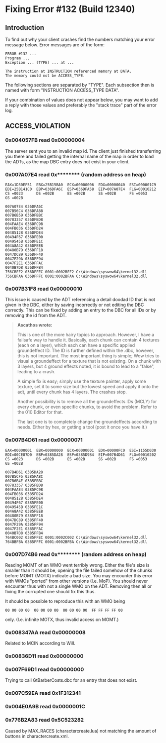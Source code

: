 # Fixing Error #132 (Build 12340)

## Introduction
To find out why your client crashes find the numbers matching your error message below. Error messages are of the form:

    ERROR #132 ...
    Program ...
    Exception ... (TYPE) ... at ...
    
    The instruction at INSTRUCTION referenced memory at DATA.
    The memory could not be ACCESS_TYPE.

The following sections are separated by "TYPE". Each subsection then is named with form "INSTRUCTION ACCESS_TYPE DATA".

If your combination of values does not appear below, you may want to add a reply with those values and preferably the "stack trace" part of the error log.

## ACCESS_VIOLATION

### 0x004057FB read 0x00000004
The server sent you to an invalid map id. The client just finished transferring you there and failed getting the internal name of the map in order to load the ADTs, as the map DBC entry does not exist in your client.

### 0x007A07E4 read 0x******** (random address on heap)
    EAX=1D30EF51  EBX=25B15BA0  ECX=00000006  EDX=00000040  ESI=000001C9
    EDI=25B141C0  EBP=036DFA6C  ESP=036DFA58  EIP=007A07E4  FLG=00010212
    CS =0023  	  DS =002B  	ES =002B  	  SS =002B  	FS =0053  		GS =002B
    
    007A07E4 036DFA6C
    007B56C4 036DFA88
    007B6B59 036DFBBC
    00783357 036DFBD8
    004FAAE4 036DFC98
    004FB036 036DFD24
    00485128 036DFDE4
    00494F67 036DFE00
    0049545B 036DFE1C
    004A8A42 036DFEE8
    00480B79 036DFF18
    0047DC89 036DFF40
    0047F29A 036DFF94
    0047F2E1 036DFFAC
    0040B7D8 036DFFB4
    756CBFF2 036DFFEC 0001:0002BFF2 C:\Windows\syswow64\kernel32.dll
    756CBFAA 036DFFFC 0001:0002BFAA C:\Windows\syswow64\kernel32.dll

### 0x007B31F8 read 0x00000010
This issue is caused by the ADT referencing a detail doodad ID that is not given in the DBC, either by saving incorrectly or not editing the DBC correctly. This can be fixed by adding an entry to the DBC for all IDs or by removing the id from the ADT.

> **Ascathos wrote:**
> 
> This is one of the more hairy topics to approach. However, I have a failsafe way to handle it. Basically, each chunk can contain 4 textures (each on a layer), which each can have a specific applied groundeffect ID. The ID is further defined within the .dbc, however, this is not important. The most important thing is simple; Wow tries to visual a groundeffect for a texture that is not existing. On a chunk with 3 layers, but 4 ground effects noted, it is bound to lead to a "false", leading to a crash.
> 
> A simple fix is easy; simply use the texture painter, apply some texture, set it to some size but the lowest speed and apply it onto the adt, until every chunk has 4 layers. The crashes stop.
> 
> Another possibility is to remove all the groundeffects IDs (MCLY) for every chunk, or even specific chunks, to avoid the problem. Refer to the 010 Editor for that.
> 
> The last one is to completely change the groundeffects according to needs. Either by hex, or getting a tool (post it once you have it.)

### 0x007B4D61 read 0x00000071
    EAX=00000001  EBX=00000000  ECX=00000001  EDX=00000FC0  ESI=1155D030
    EDI=00CE87D0  EBP=0385DA28  ESP=0385D9B4  EIP=007B4D61  FLG=00010202
    CS =0023  	  DS =002B  	ES =002B  	  SS =002B  	FS =0053  		GS =002B
    
    007B4D61 0385DA28
    007B5CF5 0385FA8C
    007B6B4E 0385FBBC
    00783357 0385FBD8
    004FAAE4 0385FC98
    004FB036 0385FD24
    00485128 0385FDE4
    00494F67 0385FE00
    0049545B 0385FE1C
    004A8A42 0385FEE8
    00480B79 0385FF18
    0047DC89 0385FF40
    0047F29A 0385FF94
    0047F2E1 0385FFAC
    0040B7D8 0385FFB4
    764BC002 0385FFEC 0001:0002C002 C:\Windows\syswow64\kernel32.dll
    764BBFBA 0385FFFC 0001:0002BFBA C:\Windows\syswow64\kernel32.dll

### 0x007D74B6 read 0x******** (random address on heap)
Reading MOMT of an WMO went terribly wrong. Either the file's size is smaller than it should be, opening the file failed somehow of the chunks before MOMT (MOTX) indicate a bad size. You may encounter this error with WMOs "ported" from other versions (I.e. MoP). You should never encounter thus with not a single WMO on the ADT. Removing then all or fixing the corrupted one should fix this thus.

It should be possible to reproduce this with an WMO being

    00 00 00 00  00 00 00 00  00 00 00 00  FF FF FF FF 00

only. (I.e. infinite MOTX, thus invalid access on MOMT.)

### 0x008347AA read 0x00000008
Related to MCIN according to Will.

### 0x00836D11 read 0x00000000

### 0x007F69D1 read 0x00000000
Trying to call GtBarberCosts.dbc for an entry that does not exist.

### 0x007C59EA read 0x1F312341

### 0x004E0A9B read 0x0000001C

### 0x776B2A83 read 0x5C523282
Caused by MAX_RACES (charactercreate.lua) not matching the amount of buttons in charactercreate.xml.